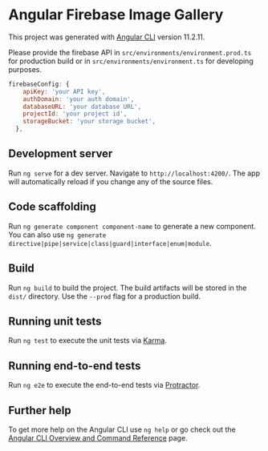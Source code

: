 # Angular Firebase Image Gallery

This project was generated with [Angular CLI](https://github.com/angular/angular-cli) version 11.2.11.

Please provide the firebase API in `src/environments/environment.prod.ts` for production build or in `src/environments/environment.ts` for developing purposes.

```javascript 
firebaseConfig: {
    apiKey: 'your API key',
    authDomain: 'your auth domain',
    databaseURL: 'your database URL',
    projectId: 'your project id',
    storageBucket: 'your storage bucket',
  },
```


## Development server

Run `ng serve` for a dev server. Navigate to `http://localhost:4200/`. The app will automatically reload if you change any of the source files.

## Code scaffolding

Run `ng generate component component-name` to generate a new component. You can also use `ng generate directive|pipe|service|class|guard|interface|enum|module`.

## Build

Run `ng build` to build the project. The build artifacts will be stored in the `dist/` directory. Use the `--prod` flag for a production build.

## Running unit tests

Run `ng test` to execute the unit tests via [Karma](https://karma-runner.github.io).

## Running end-to-end tests

Run `ng e2e` to execute the end-to-end tests via [Protractor](http://www.protractortest.org/).

## Further help

To get more help on the Angular CLI use `ng help` or go check out the [Angular CLI Overview and Command Reference](https://angular.io/cli) page.
